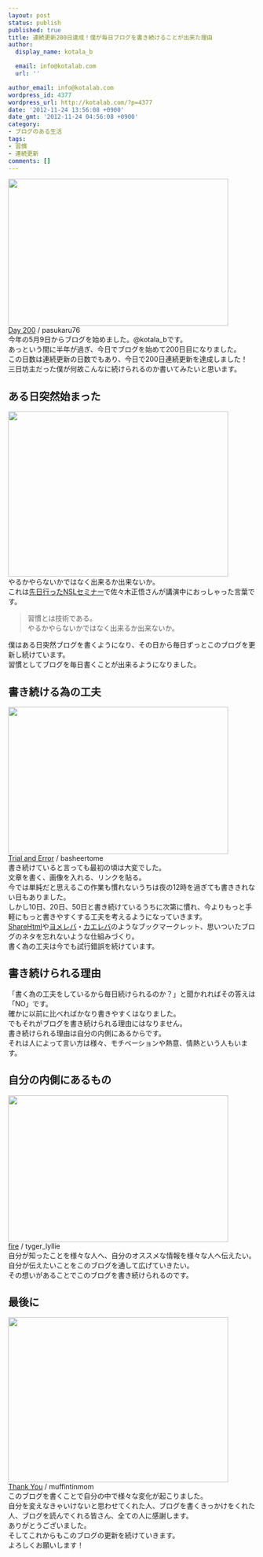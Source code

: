```yaml
---
layout: post
status: publish
published: true
title: 連続更新200日達成！僕が毎日ブログを書き続けることが出来た理由
author:
  display_name: kotala_b

  email: info@kotalab.com
  url: ''

author_email: info@kotalab.com
wordpress_id: 4377
wordpress_url: http://kotalab.com/?p=4377
date: '2012-11-24 13:56:08 +0900'
date_gmt: '2012-11-24 04:56:08 +0900'
category:
- ブログのある生活
tags:
- 習慣
- 連続更新
comments: []
---
```

<p><a href="http://kotalab.com/wp-content/uploads/blog200days_121124.jpg" target="_blank"><img src="http://kotalab.com/wp-content/uploads/blog200days_121124-448x299.jpg" alt="" title="blog200days_121124" width="448" height="299" class="alignnone size-large wp-image-4394" /></a><br />
<span class="cc"><a href="http://www.flickr.com/photos/pasukaru76/4385405189/" target="_blank">Day 200</a> / pasukaru76</span><br />
今年の5月9日からブログを始めました。@kotala_bです。<br />
あっという間に半年が過ぎ、今日でブログを始めて200日目になりました。<br />
この日数は連続更新の日数でもあり、今日で200日連続更新を達成しました！<br />
三日坊主だった僕が何故こんなに続けられるのか書いてみたいと思います。<br />
<!--more--></p>
<h2>ある日突然始まった</h2>
<p><a href="http://kotalab.com/wp-content/uploads/nsl11_20121118_04.jpg" target="_blank"><img src="http://kotalab.com/wp-content/uploads/nsl11_20121118_04-448x336.jpg" alt="" title="nsl11_20121118_04" width="448" height="336" class="alignnone size-large wp-image-4304" /></a><br />
やるかやらないかではなく出来るか出来ないか。<br />
これは<a href="http://kotalab.com/nsl-11th" title="第11回NSLセミナーに参加！得られることが沢山ありました！#nsl11" target="_blank">先日行ったNSLセミナー</a>で佐々木正悟さんが講演中におっしゃった言葉です。</p>
<blockquote><p>習慣とは技術である。<br />
やるかやらないかではなく出来るか出来ないか。</p></blockquote>
<p>僕はある日突然ブログを書くようになり、その日から毎日ずっとこのブログを更新し続けています。<br />
習慣としてブログを毎日書くことが出来るようになりました。</p>
<h2>書き続ける為の工夫</h2>
<p><a href="http://kotalab.com/wp-content/uploads/blog200days_121124_01.jpg" target="_blank"><img src="http://kotalab.com/wp-content/uploads/blog200days_121124_01-448x299.jpg" alt="" title="blog200days_121124_01" width="448" height="299" class="alignnone size-large wp-image-4391" /></a><br />
<span class="cc"><a href="http://www.flickr.com/photos/basheertome/2835123474/" target="_blank">Trial and Error</a> / basheertome</span><br />
書き続けていると言っても最初の頃は大変でした。<br />
文章を書く、画像を入れる、リンクを貼る。<br />
今では単純だと思えるこの作業も慣れないうちは夜の12時を過ぎても書ききれない日もありました。<br />
しかし10日、20日、50日と書き続けているうちに次第に慣れ、今よりもっと手軽にもっと書きやすくする工夫を考えるようになっていきます。<br />
<a href="http://iphone-diary.com/?p=10252" target="_blank">ShareHtml</a>や<a href="http://yomereba.com" title="ヨメレバ" target="_blank">ヨメレバ</a>・<a href="http://kaereba.com" title="カエレバ" target="_blank">カエレバ</a>のようなブックマークレット、思いついたブログのネタを忘れないような仕組みづくり。<br />
書く為の工夫は今でも試行錯誤を続けています。</p>
<h2>書き続けられる理由</h2>
<p>「書く為の工夫をしているから毎日続けられるのか？」と聞かれればその答えは「NO」です。<br />
確かに以前に比べればかなり書きやすくはなりました。<br />
でもそれがブログを書き続けられる理由にはなりません。<br />
書き続けられる理由は自分の内側にあるからです。<br />
それは人によって言い方は様々、モチベーションや熱意、情熱という人もいます。</p>
<h2>自分の内側にあるもの</h2>
<p><a href="http://kotalab.com/wp-content/uploads/blog200days_121124_02.jpg" target="_blank"><img src="http://kotalab.com/wp-content/uploads/blog200days_121124_02-448x298.jpg" alt="" title="blog200days_121124_02" width="448" height="298" class="alignnone size-large wp-image-4392" /></a><br />
<span class="cc"><a href="http://www.flickr.com/photos/tyger_lyllie/67744075/" target="_blank">fire</a> / tyger_lyllie</span><br />
自分が知ったことを様々な人へ、自分のオススメな情報を様々な人へ伝えたい。<br />
自分が伝えたいことをこのブログを通して広げていきたい。<br />
その想いがあることでこのブログを書き続けられるのです。</p>
<h2>最後に</h2>
<p><a href="http://kotalab.com/wp-content/uploads/blog200days_121124_03.jpg" target="_blank"><img src="http://kotalab.com/wp-content/uploads/blog200days_121124_03-448x336.jpg" alt="" title="blog200days_121124_03" width="448" height="336" class="alignnone size-large wp-image-4393" /></a><br />
<span class="cc"><a href="http://www.flickr.com/photos/27282406@N03/4134661728/" target="_blank">Thank You</a> / muffintinmom</span><br />
このブログを書くことで自分の中で様々な変化が起こりました。<br />
自分を変えなきゃいけないと思わせてくれた人、ブログを書くきっかけをくれた人、ブログを読んでくれる皆さん、全ての人に感謝します。<br />
ありがとうございました。<br />
そしてこれからもこのブログの更新を続けていきます。<br />
よろしくお願いします！</p>
